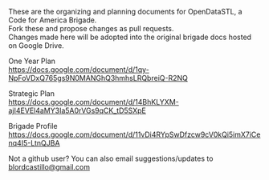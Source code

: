 These are the organizing and planning documents for OpenDataSTL, a Code for America Brigade.  
Fork these and propose changes as pull requests.  
Changes made here will be adopted into the original brigade docs hosted on Google Drive.  
  
One Year Plan  
https://docs.google.com/document/d/1qy-NpFoVDxQ765gs9N0MANGhQ3hmhsLRQbreiQ-R2NQ  
  
Strategic Plan  
https://docs.google.com/document/d/14BhKLYXM-ajI4EVEl4aMY3Ia5A0rVGs9qCK_tD5SXpE  
  
Brigade Profile  
https://docs.google.com/document/d/11vDi4RYpSwDfzcw9cV0kQi5imX7iCenq4I5-LtnQJBA  
  
Not a github user? You can also email suggestions/updates to blordcastillo@gmail.com  
  
  
